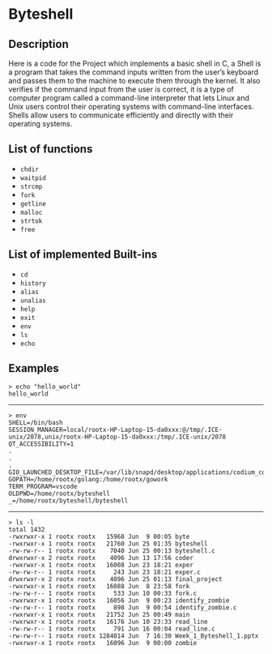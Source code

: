# Byteshell

## Description
Here is a code for the Project which implements a basic shell in C, a Shell is a program that takes the command inputs written from the user’s keyboard and passes them to the machine to execute them through the kernel. It also verifies if the command input from the user is correct, it is a type of computer program called a command-line interpreter that lets Linux and Unix users control their operating systems with command-line interfaces. Shells allow users to communicate efficiently and directly with their operating systems. 

## List of functions
- `chdir`
- `waitpid`
- `strcmp`
- `fork`
- `getline`
- `malloc`
- `strtok`
- `free`

## List of implemented Built-ins
- `cd`
- `history`
- `alias`
- `unalias`
- `help`
- `exit`
- `env`
- `ls`
- `echo`

## Examples
```
> echo "hello_world"
hello_world
```
-------
```
> env
SHELL=/bin/bash
SESSION_MANAGER=local/rootx-HP-Laptop-15-da0xxx:@/tmp/.ICE-unix/2078,unix/rootx-HP-Laptop-15-da0xxx:/tmp/.ICE-unix/2078
QT_ACCESSIBILITY=1
.
.
.
GIO_LAUNCHED_DESKTOP_FILE=/var/lib/snapd/desktop/applications/codium_codium.desktop
GOPATH=/home/rootx/golang:/home/rootx/gowork
TERM_PROGRAM=vscode
OLDPWD=/home/rootx/byteshell
_=/home/rootx/byteshell/byteshell
```
----
```
> ls -l
total 1432
-rwxrwxr-x 1 rootx rootx   15968 Jun  9 00:05 byte
-rwxrwxr-x 1 rootx rootx   21760 Jun 25 01:35 byteshell
-rw-rw-r-- 1 rootx rootx    7040 Jun 25 00:13 byteshell.c
drwxrwxr-x 2 rootx rootx    4096 Jun 13 17:56 coder
-rwxrwxr-x 1 rootx rootx   16008 Jun 23 18:21 exper
-rw-rw-r-- 1 rootx rootx     243 Jun 23 18:21 exper.c
drwxrwxr-x 2 rootx rootx    4096 Jun 25 01:13 final_project
-rwxrwxr-x 1 rootx rootx   16088 Jun  8 23:58 fork
-rw-rw-r-- 1 rootx rootx     533 Jun 10 00:33 fork.c
-rwxrwxr-x 1 rootx rootx   16056 Jun  9 00:23 identify_zombie
-rw-rw-r-- 1 rootx rootx     898 Jun  9 00:54 identify_zombie.c
-rwxrwxr-x 1 rootx rootx   21752 Jun 25 00:49 main
-rwxrwxr-x 1 rootx rootx   16176 Jun 10 23:33 read_line
-rw-rw-r-- 1 rootx rootx     791 Jun 16 00:04 read_line.c
-rw-rw-r-- 1 rootx rootx 1284014 Jun  7 16:30 Week_1_Byteshell_1.pptx
-rwxrwxr-x 1 rootx rootx   16096 Jun  9 00:00 zombie
```
